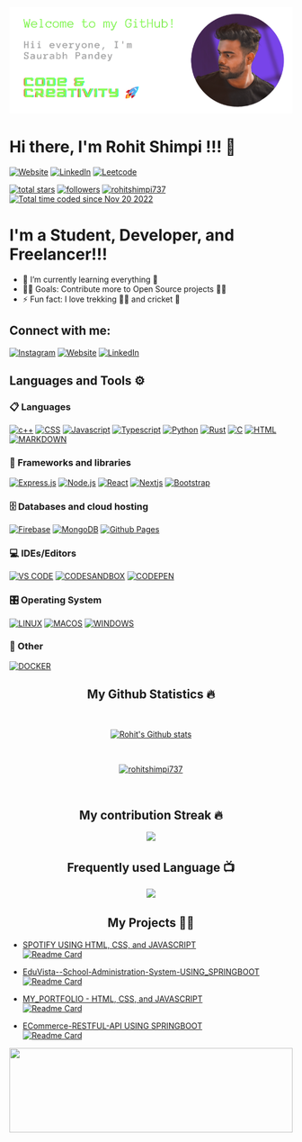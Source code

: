 [![MasterHead](https://github.com/reddevill007/reddevill007/blob/main/banner2__1_-removebg-preview.png
)](https://rohitshimpi737.github.io/portfolio/)

# Hi there, I'm Rohit Shimpi !!! 👋
[![Website](https://img.shields.io/website?label=PORTFOLIO&style=for-the-badge&url=https%3A%2F%2Fcodestackr.com)](https://rohitshimpi737.github.io/portfolio/)
[![LinkedIn](https://img.shields.io/badge/linkedin-%230077B5.svg?style=for-the-badge&logo=linkedin&logoColor=white)](https://www.linkedin.com/in/rohit-shimpi-9940b0253/)
[![Leetcode](https://img.shields.io/badge/-LeetCode-FFA116?style=for-the-badge&logo=LeetCode&logoColor=black)](https://leetcode.com/u/S_Rohit7020/)
<p align="left">
  <a href="https://github.com/rohitshimpi737?tab=repositories&sort=stargazers">
    <img alt="total stars" title="Total stars on GitHub" src="https://custom-icon-badges.herokuapp.com/badge/dynamic/json?logo=star&color=55960c&labelColor=488207&label=Stars&style=for-the-badge&query=%24.stars&url=https://api.github-star-counter.workers.dev/user/rohitshimpi737"/></a>
  <a href="https://github.com/rohitshimpi737?tab=followers">
    <img alt="followers" title="Follow me on Github" src="https://custom-icon-badges.herokuapp.com/github/followers/rohitshimpi737?color=236ad3&labelColor=1155ba&style=for-the-badge&logo=person-add&label=Follow&logoColor=white"/></a>
  <a href="https://github.com/rohitshimpi737?tab=followers">
  <img src="https://komarev.com/ghpvc/?username=rohitshimpi737&label=Profile%20views&color=0e75b6&style=flat" alt="rohitshimpi737" /> </a>
  <a href="https://wakatime.com/@6272f51b-f805-4bdd-848f-e3a45d99fcf4"><img src="https://wakatime.com/badge/user/6272f51b-f805-4bdd-848f-e3a45d99fcf4.svg" alt="Total time coded since Nov 20 2022" /></a>
</p>



# I'm a Student, Developer, and Freelancer!!!

- 🌱 I’m currently learning everything 📝
- 👨‍💻 Goals: Contribute more to Open Source projects 👨‍💻
- ⚡ Fun fact: I love trekking 🧗‍♀️ and cricket 🏏

## Connect with me:
[![Instagram](https://img.shields.io/badge/Rohit_Shimpi-%23E4405F.svg?style=for-the-badge&logo=Instagram&logoColor=white)](https://www.instagram.com/rohit.shimpi.737/) 
[![Website](https://img.shields.io/website?label=rohitshimpi&style=for-the-badge&url=https%3A%2F%2Fcodestackr.com)](https://rohitshimpi737.github.io/portfolio/)
[![LinkedIn](https://img.shields.io/badge/linkedin-%230077B5.svg?style=for-the-badge&logo=linkedin&logoColor=white)](https://www.linkedin.com/in/rohit-shimpi-9940b0253/)


## Languages and Tools ⚙️

### 📋 Languages
<p> 
  <a href="#"><img alt="c++" src="https://img.shields.io/badge/C%2B%2B-00599C?style=for-the-badge&logo=c%2B%2B&logoColor=white"></a>
  <a href="#"><img alt="CSS" src="https://img.shields.io/badge/CSS3-1572B6?style=for-the-badge&logo=css3&logoColor=white"></a>
  <a href="#"><img alt="Javascript" src="https://img.shields.io/badge/JavaScript-323330?style=for-the-badge&logo=javascript&logoColor=F7DF1E"></a>
  <a href="#"><img alt="Typescript" src="https://img.shields.io/badge/TypeScript-007ACC?style=for-the-badge&logo=typescript&logoColor=white"></a>
  <a href="#"><img alt="Python" src="https://img.shields.io/badge/Python-FFD43B?style=for-the-badge&logo=python&logoColor=blue"></a>
  <a href="#"><img alt="Rust" src="https://img.shields.io/badge/java-%23ED8B00.svg?style=for-the-badge&logo=java&logoColor=white"></a>
  <a href="#"><img alt="C" src="https://img.shields.io/badge/c-%2300599C.svg?style=for-the-badge&logo=c&logoColor=white"></a>
  <a href="#"><img alt="HTML" src="https://img.shields.io/badge/html5-%23E34F26.svg?style=for-the-badge&logo=html5&logoColor=white"></a>
  <a href="#"><img alt="MARKDOWN" src="https://img.shields.io/badge/markdown-%23000000.svg?style=for-the-badge&logo=markdown&logoColor=white"></a>
</p>

### 🧰 Frameworks and libraries

<p>  
  <a href="#"><img alt="Express.js" src="https://img.shields.io/badge/Express.js-000000?style=for-the-badge&logo=express&logoColor=white"></a>
  <a href="#"><img alt="Node.js" src="https://img.shields.io/badge/node.js-6DA55F?style=for-the-badge&logo=node.js&logoColor=white"></a>
  <a href="#"><img alt="React" src="https://img.shields.io/badge/React-20232a.svg?style=for-the-badge&logo=react&logoColor=%2361DAFB"></a>
  <a href="#"><img alt="Nextjs" src="https://img.shields.io/badge/Next-black?style=for-the-badge&logo=next.js&logoColor=white"></a>
  <a href="#"><img alt="Bootstrap" src="https://img.shields.io/badge/bootstrap-%23563D7C.svg?style=for-the-badge&logo=bootstrap&logoColor=white"></a>
</p>

### 🗄️ Databases and cloud hosting

<p>
    <a href="#"><img alt="Firebase" src="https://img.shields.io/badge/Firebase-039BE5?style=for-the-badge&logo=Firebase&logoColor=white"></a>
    <a href="#"><img alt="MongoDB" src ="https://img.shields.io/badge/MongoDB-4ea94b.svg?logo=mongodb&logoColor=white&style=for-the-badge"></a>
    <a href="#"><img alt="Github Pages" src ="https://img.shields.io/badge/github%20pages-121013?style=for-the-badge&logo=github&logoColor=white"></a>
</p>

### 💻 IDEs/Editors

<p>
    <a href="#"><img alt="VS CODE" src="https://img.shields.io/badge/Visual%20Studio%20Code-0078d7.svg?style=for-the-badge&logo=visual-studio-code&logoColor=white"></a>
    <a href="#"><img alt="CODESANDBOX" src="https://img.shields.io/badge/Codesandbox-040404?style=for-the-badge&logo=codesandbox&logoColor=DBDBDB"></a>
    <a href="#"><img alt="CODEPEN" src="https://img.shields.io/badge/CodePen-white?style=for-the-badge&logo=codepen&logoColor=black)"></a>
</p>

### 🎛️ Operating System

<p>
    <a href="#"><img alt="LINUX" src="https://img.shields.io/badge/Linux-FCC624?style=for-the-badge&logo=linux&logoColor=black"></a>
    <a href="#"><img alt="MACOS" src="https://img.shields.io/badge/mac%20os-000000?style=for-the-badge&logo=macos&logoColor=F0F0F0"></a>
    <a href="#"><img alt="WINDOWS" src="https://img.shields.io/badge/Windows-0078D6?style=for-the-badge&logo=windows&logoColor=white"></a>
</p>

### 🥅 Other

<p>
    <a href="#"><img alt="DOCKER" src="https://img.shields.io/badge/docker-%230db7ed.svg?style=for-the-badge&logo=docker&logoColor=white"></a>
</p>

<h2 align="center">My Github Statistics 🔥</h2>   
<br>
<p align="center">
<a href="https://github.com/rohitshimpi737">
<img align="center" alt="Rohit's Github stats"
src="https://github-readme-stats-xi-rosy-19.vercel.app/api?username=rohitshimpi737&show_icons=true&hide_border=true&count_private=true&bg_color=22272e&title_color=00ffff&text_color=ffffff&icon_color=ffffff"/>
</a>
   </p>
 <br>
  <p align="center"> 
  <a href="https://github.com/ryo-ma/github-profile-trophy">
    <img src="https://github-profile-trophy.vercel.app/?username=rohitshimpi737&theme=onedark" alt="rohitshimpi737" /> 
  </a>
</p>
 <br>


<h2 align="center">My contribution Streak 🔥</h2>
<p align="center">
    <img src="https://github-readme-streak-stats.herokuapp.com/?user=rohitshimpi737&theme=dark&hide_border=true&background=22272e&stroke=0000"/>
 </p>
 
  <h2 align="center">Frequently used Language 📺</h2>
<p align="center">
  <a href="https://github.com/rohitshimpi737/github-readme-streak-stats">
    <img src="https://github-readme-stats-sigma-five.vercel.app/api/top-langs/?username=reddevill007&theme=dark&hide_border=true&background=22272e&stroke=0000"/>
  </a>
 </p> 

 </p>  

<h2 align="center"> My Projects 👨‍💻 </h2>

- [SPOTIFY USING HTML, CSS, and JAVASCRIPT](https://spotifyrohit737.freewebhostmost.com/) <br>
[![Readme Card](https://github-readme-stats-sigma-five.vercel.app/api/pin/?username=rohitshimpi737&repo=spotify-clone&theme=radical)](https://github.com/rohitshimpi737/spotify-clone)

- [EduVista--School-Administration-System-USING_SPRINGBOOT](https://github.com/rohitshimpi737/EduVista--School-Administration-System) <br>
[![Readme Card](https://github-readme-stats-sigma-five.vercel.app/api/pin/?username=rohitshimpi737&repo=EduVista--School-Administration-System&theme=radical)](https://github.com/rohitshimpi737/EduVista--School-Administration-System)

- [MY_PORTFOLIO - HTML, CSS, and JAVASCRIPT](https://rohitshimpi737.github.io/portfolio/) <br>
[![Readme Card](https://github-readme-stats-sigma-five.vercel.app/api/pin/?username=rohitshimpi737&repo=portfolio&theme=radical)](https://github.com/rohitshimpi737/portfolio)

- [ECommerce-RESTFUL-API USING SPRINGBOOT](https://github.com/rohitshimpi737/ECommerce-RESTFUL-API) <br>
[![Readme Card](https://github-readme-stats-sigma-five.vercel.app/api/pin/?username=rohitshimpi737&repo=ECommerce-RESTFUL-API&theme=radical)](https://github.com/rohitshimpi737/ECommerce-RESTFUL-API)

<img src="https://raw.githubusercontent.com/matfantinel/matfantinel/master/waves.svg" width="100%" height="150">

